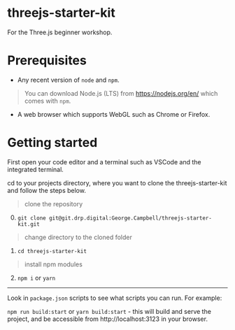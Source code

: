 # threejs-starter-kit

For the Three.js beginner workshop.
# Prerequisites

- Any recent version of `node` and `npm`.
> You can download Node.js (LTS) from https://nodejs.org/en/ which comes with `npm`.

- A web browser which supports WebGL such as Chrome or Firefox.
# Getting started

First open your code editor and a terminal such as VSCode and the integrated terminal.

cd to your projects directory, where you want to clone the threejs-starter-kit and follow the steps below.

> clone the repository
0. `git clone git@git.drp.digital:George.Campbell/threejs-starter-kit.git`

> change directory to the cloned folder
1. `cd threejs-starter-kit`

> install npm modules

2. `npm i` or `yarn`

---

Look in `package.json` scripts to see what scripts you can run. For example:

`npm run build:start` or `yarn build:start` - this will build and serve the project, and be accessible from http://localhost:3123 in your browser.